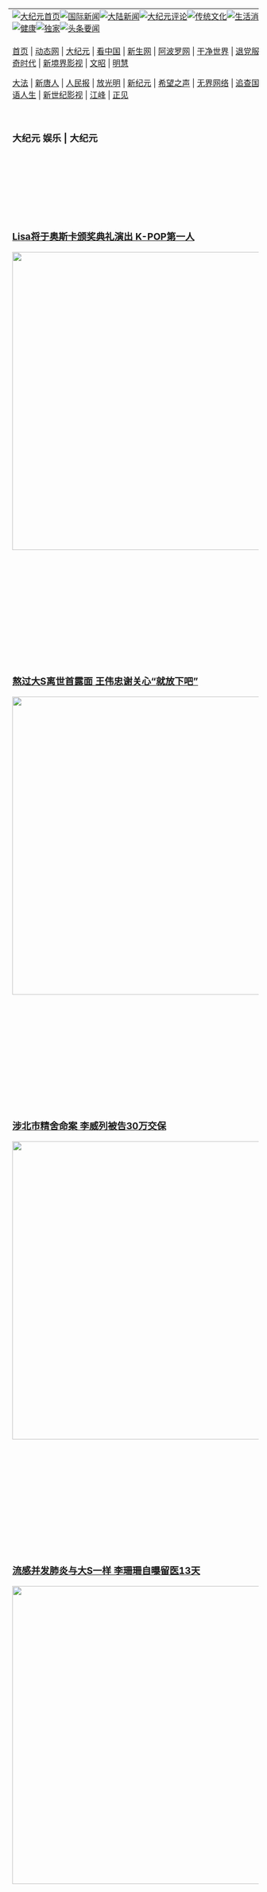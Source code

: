 <a name="1" id="1" target="_blank">&nbsp;</a> <span id="1">&nbsp;</span><table align=center border="0"><tr><td colspan="2" VALIGN=TOP><a href="https://github.com/1992513/djy/blob/master/gb/nf1351518.md#1"><img src="https://raw.githubusercontent.com/1992513/www/master/t/djy/1.jpg" title="大纪元首页" alt="大纪元首页"></a><a href="https://github.com/1992513/djy/blob/master/gb/n24hr.md#1"><img src="https://raw.githubusercontent.com/1992513/www/master/t/djy/3.jpg" title="国际新闻" alt="国际新闻"></a><a href="https://github.com/1992513/djy/blob/master/gb/nsc413.md#1"><img src="https://raw.githubusercontent.com/1992513/www/master/t/djy/4.jpg" title="大陆新闻" alt="大陆新闻"></a><a href="https://github.com/1992513/djy/blob/master/gb/news392.md#1"><img src="https://raw.githubusercontent.com/1992513/www/master/t/djy/5.jpg" title="大纪元评论" alt="大纪元评论"></a><a href="https://github.com/1992513/djy/blob/master/gb/news2007.md#1"><img src="https://raw.githubusercontent.com/1992513/www/master/t/djy/6.jpg" title="传统文化" alt="传统文化"></a><a href="https://github.com/1992513/djy/blob/master/gb/news2008.md#1"><img src="https://raw.githubusercontent.com/1992513/www/master/t/djy/7.jpg" title="生活消费" alt="生活消费"></a><a href="https://github.com/1992513/djy/blob/master/gb/ncyule.md#1"><img src="https://raw.githubusercontent.com/1992513/www/master/t/djy/8.jpg" title="娱乐休闲" alt="娱乐休闲"></a><a href="https://github.com/1992513/djy/blob/master/gb/nsc1002.md#1"><img src="https://raw.githubusercontent.com/1992513/www/master/t/djy/9.jpg" title="健康" alt="健康"></a><a href="https://github.com/1992513/djy/blob/master/gb/nf6092.md#1"><img src="https://raw.githubusercontent.com/1992513/www/master/t/djy/10a.jpg" title="独家" alt="独家"></a><a href="https://github.com/1992513/djy/blob/master/gb/nf4514.md#1"><img src="https://raw.githubusercontent.com/1992513/www/master/t/djy/12a.jpg" title="头条要闻" alt="头条要闻"></a></td></tr><tr><td colspan="2" VALIGN=TOP><p><a href="https://github.com/1992513/www/blob/master/README.md?lwsamxqp#1" target="_blank">首页</a> | <a href="https://d34v2ua3ud12rg.cloudfront.net/1?bdjjzz" target="_blank">动态网</a> | <a href="https://d169wr9ny4m3ww.cloudfront.net/2?zggpzwrc" target="_blank">大纪元</a> | <a href="https://d26llhbq1ka51o.cloudfront.net/4?igtceclh" target="_blank">看中国</a> | <a href="https://d2sn4gemyo21al.cloudfront.net/pHh5q?jsdqis" target="_blank">新生网</a> | <a href="https://dhltq9qxjnmw2.cloudfront.net/tktpt?vufjyxjx" target="_blank">阿波罗网</a> | <a href="https://d2csrn8d5ncbve.cloudfront.net/Mjpvu?sfbhuq" target="_blank">干净世界</a> | <a href="https://dlp02mn13eakq.cloudfront.net/10?xmkxt" target="_blank">退党服务</a> | <a href="https://d3a3umoypakbtm.cloudfront.net/Rffqf?vnzth" target="_blank">明慧广播</a> | <a href="https://dm41kyod3ht9r.cloudfront.net/nw9Vn?manlvvg" target="_blank">传奇时代</a> | <a href="https://d22qnxkzs9qeoh.cloudfront.net/AF9AG?shgqxv" target="_blank">新境界影视</a> | <a href="https://d1tvvb2j7fpfrx.cloudfront.net/zqMQA?uorkm" target="_blank">文昭</a> | <a href="https://d1z1i6xmekcnf1.cloudfront.net/7?djwsn" target="_blank">明慧</a></p><p><a href="https://d3dnxm84b62m8k.cloudfront.net/9?ubxsfuwh" target="_blank">大法</a> | <a href="https://d3frzobj0kj0md.cloudfront.net/3?kkacr" target="_blank">新唐人</a> | <a href="https://d3b82atanl11dg.cloudfront.net/obAhT?kflsckoj" target="_blank">人民报</a> | <a href="https://d2bd0i85jg8bcc.cloudfront.net/xXNHu?schqduwwb" target="_blank">放光明</a> | <a href="https://d1lulvfep8g527.cloudfront.net/5?ormoky" target="_blank">新纪元</a> | <a href="https://d11leod1im7q2u.cloudfront.net/6?hylsnwbbz" target="_blank">希望之声</a> | <a href="https://d377tzsbzf1wvt.cloudfront.net/11?kfzntu" target="_blank">无界网络</a> | <a href="https://d3abchfok6e2j.cloudfront.net/Pueji?dlnaoktoh" target="_blank">追查国际</a> | <a href="https://d3vg08phoazui6.cloudfront.net/16?mptydubs" target="_blank">明慧之窗</a> | <a href="https://d2rhftayg1puwj.cloudfront.net/LdvzZ?cmlaohg" target="_blank">细语人生</a> | <a href="https://d3vg08phoazui6.cloudfront.net/fBn3r?dhrqlikm" target="_blank">新世纪影视</a> | <a href="https://d7b58bkqqk9ju.cloudfront.net/PUWMb?zkppjinh" target="_blank">江峰</a> | <a href="https://d3abchfok6e2j.cloudfront.net/8?gnptimn" target="_blank">正见</a></p></td></tr><tr><td width="626"><h3><p><strong>大纪元  娱乐 | 大纪元</strong></p></h3></td><td VALIGN=TOP rowspan=60><a href="https://db58q8c1djv2n.cloudfront.net/video/play/1034.html" target="_blank"><img  src="https://raw.githubusercontent.com/1992513/djy/master/gb/300/gudianwu.jpg" title="神韵古典舞技巧表演" alt="神韵古典舞技巧表演"></a><br><a href="https://db58q8c1djv2n.cloudfront.net/video/play/1154.html" target="_blank"><img  src="https://raw.githubusercontent.com/1992513/djy/master/gb/300/9ping.jpg" title="九评共产党" alt="九评共产党"></a><br><a href="https://db58q8c1djv2n.cloudfront.net/video/play/1118.html" target="_blank"><img  src="https://raw.githubusercontent.com/1992513/djy/master/gb/300/communism.jpg" title="共产主义终极目的" alt="共产主义终极目的"></a><br><a href="https://db58q8c1djv2n.cloudfront.net/video/play/1.html" target="_blank"><img  src="https://raw.githubusercontent.com/1992513/djy/master/gb/300/weihuo.jpg" title="中共的伪火骗局" alt="中共的伪火骗局"></a><br><a href="https://db58q8c1djv2n.cloudfront.net/video/play/2.html" target="_blank"><img  src="https://raw.githubusercontent.com/1992513/djy/master/gb/300/changzhi.jpg" title="古今奇观 藏字石" alt="古今奇观 藏字石"></a><br><a href="https://db58q8c1djv2n.cloudfront.net/video/play/1044.html" target="_blank"><img  src="https://raw.githubusercontent.com/1992513/djy/master/gb/300/tianan.jpg" title="通往天安门的旅程" alt="通往天安门的旅程"></a><br><a href="https://db58q8c1djv2n.cloudfront.net/video/play/49.html" target="_blank"><img  src="https://raw.githubusercontent.com/1992513/djy/master/gb/300/weilai.jpg" title="未来人的神话" alt="未来人的神话"></a><br><a href="https://db58q8c1djv2n.cloudfront.net/video/play/1216.html" target="_blank"><img  src="https://raw.githubusercontent.com/1992513/djy/master/gb/300/ji-zy.jpg" title="中共罪恶的活摘" alt="中共罪恶的活摘"></a><br><a href="https://db58q8c1djv2n.cloudfront.net/video/play/1080.html" target="_blank"><img  src="https://raw.githubusercontent.com/1992513/djy/master/gb/300/huozhai.jpg" title="铁证如山" alt="铁证如山"></a><br><a href="https://db58q8c1djv2n.cloudfront.net/video/play/149.html" target="_blank"><img  src="https://raw.githubusercontent.com/1992513/djy/master/gb/300/4ke.jpg" title="一家四口死于中共暴政" alt="一家四口死于中共暴政"></a><br><a href="https://db58q8c1djv2n.cloudfront.net/video/play/150.html" target="_blank"><img  src="https://raw.githubusercontent.com/1992513/djy/master/gb/300/jie-di.jpg" title="─弟妹相继死于中共迫害" alt="─弟妹相继死于中共迫害"></a><br><a href="https://db58q8c1djv2n.cloudfront.net/video/play/154.html" target="_blank"><img  src="https://raw.githubusercontent.com/1992513/djy/master/gb/300/ma-sj.jpg" title="她们许多已经被中共迫害至死" alt="她们许多已经被中共迫害至死"></a><br><a href="https://db58q8c1djv2n.cloudfront.net/video/play/153.html" target="_blank"><img  src="https://raw.githubusercontent.com/1992513/djy/master/gb/300/shuan-cxl.jpg" title="双城血泪" alt="双城血泪"></a><br><a href="https://db58q8c1djv2n.cloudfront.net/video/play/21.html" target="_blank"><img  src="https://raw.githubusercontent.com/1992513/djy/master/gb/300/wu-zbh.jpg" title="震撼人心的无罪辩护" alt="震撼人心的无罪辩护"></a><br><a href="https://db58q8c1djv2n.cloudfront.net/video/play/158.html" target="_blank"><img  src="https://raw.githubusercontent.com/1992513/djy/master/gb/300/6c10-720.jpg" title="中共的迫害与掩盖" alt="中共的迫害与掩盖"></a><br><a href="https://db58q8c1djv2n.cloudfront.net/video/play/30.html" target="_blank"><img  src="https://raw.githubusercontent.com/1992513/djy/master/gb/300/xian-z.jpg" title="中共官员的选择" alt="中共官员的选择"></a><br><a href="https://db58q8c1djv2n.cloudfront.net/video/play/3.html" target="_blank"><img  src="https://raw.githubusercontent.com/1992513/djy/master/gb/300/1400l.jpg" title="剖析中共造假" alt="剖析中共造假"></a><br><a href="https://db58q8c1djv2n.cloudfront.net/video/play/1103.html" target="_blank"><img  src="https://raw.githubusercontent.com/1992513/djy/master/gb/300/425.jpg" title="万人上访真相" alt="万人上访真相"></a><br><a href="https://db58q8c1djv2n.cloudfront.net/video/play/121.html" target="_blank"><img  src="https://raw.githubusercontent.com/1992513/djy/master/gb/300/qing-h.jpg" title="被中共迫害的清华学子" alt="被中共迫害的清华学子"></a><br><a href="https://db58q8c1djv2n.cloudfront.net/video/play/14.html" target="_blank"><img  src="https://raw.githubusercontent.com/1992513/djy/master/gb/300/jian-z513.jpg" title="见证五月十三日" alt="见证五月十三日"></a><br><a href="https://db58q8c1djv2n.cloudfront.net/video/play/1096.html" target="_blank"><img  src="https://raw.githubusercontent.com/1992513/djy/master/gb/300/gongfu.jpg" title="功夫 寻道" alt="功夫 寻道"></a><br><a href="https://db58q8c1djv2n.cloudfront.net/video/play/1104.html" target="_blank"><img  src="https://raw.githubusercontent.com/1992513/djy/master/gb/300/guangguimian.jpg" title="歌唱家人生奇迹" alt="歌唱家人生奇迹"></a><br><a href="https://db58q8c1djv2n.cloudfront.net/video/play/163.html" target="_blank"><img  src="https://raw.githubusercontent.com/1992513/djy/master/gb/300/ming-jjy.jpg" title="名校精英的选择" alt="名校精英的选择"></a><br><a href="https://db58q8c1djv2n.cloudfront.net/video/play/18.html" target="_blank"><img  src="https://raw.githubusercontent.com/1992513/djy/master/gb/300/yin-lj.jpg" title="音乐之家的故事" alt="音乐之家的故事"></a><br><a href="https://db58q8c1djv2n.cloudfront.net/video/play/33.html" target="_blank"><img  src="https://raw.githubusercontent.com/1992513/djy/master/gb/300/ming-hsf.jpg" title="平凡中的不平凡" alt="平凡中的不平凡"></a><br><a href="https://github.com/1992513/www/blob/master/README.md?dfh#9" target="_blank"><img  src="https://raw.githubusercontent.com/1992513/djy/master/gb/300/yong-h.jpg" title="永恒的见证"  alt="永恒的见证"></a><br><a href="https://github.com/1992513/djy/blob/master/gb/13/9/29/n3974789.md?dfh#1" target="_blank"><img  src="https://raw.githubusercontent.com/1992513/djy/master/gb/300/shang-lnz.jpg" title="善良女子被中共投男牢"  alt="善良女子被中共投男牢"></a><br><a href="https://github.com/1992513/djy/blob/master/gb/16/3/16/n4663449.md?dfh#1" target="_blank"><img  src="https://raw.githubusercontent.com/1992513/djy/master/gb/300/huo-z3.jpg" title="警卫目击中共活摘"  alt="警卫目击中共活摘"></a><br><a href="https://github.com/1992513/djy/blob/master/gb/16/8/7/n8177641.md?dfh#1" target="_blank"><img  src="https://raw.githubusercontent.com/1992513/djy/master/gb/300/huo-z4.jpg" title="证人描述活摘恐怖"  alt="证人描述活摘恐怖"></a><br><a href="https://github.com/1992513/djy/blob/master/gb/10/4/19/n2881569.md?dfh#1" target="_blank"><img  src="https://raw.githubusercontent.com/1992513/djy/master/gb/300/huo-z1.jpg" title="揭开活摘器官黑幕"  alt="揭开活摘器官黑幕"></a><br><a href="https://github.com/1992513/djy/blob/master/gb/10/11/7/n3077476.md?dfh#1" target="_blank"><img  src="https://raw.githubusercontent.com/1992513/djy/master/gb/300/ma-ks.jpg" title="马克思的成魔之路"  alt="马克思的成魔之路"></a><br><a href="https://github.com/1992513/djy/blob/master/gb/18/5/10/n10381511.md?dfh#1" target="_blank"><img  src="https://raw.githubusercontent.com/1992513/djy/master/gb/300/st1.jpg" title="关注三亿人三退"  alt="关注三亿人三退"></a><br><a href="https://github.com/1992513/djy/blob/master/gb/18/3/21/n10237682.md?dfh#1" target="_blank"><img  src="https://raw.githubusercontent.com/1992513/djy/master/gb/300/jie-t.jpg" title="解体中共复兴中华"  alt="解体中共复兴中华"></a><br><a href="https://github.com/1992513/djy/blob/master/gb/9/2/9/n2422991.md?dfh#1" target="_blank"><img  src="https://raw.githubusercontent.com/1992513/djy/master/gb/300/gao-zs.jpg" title="中共迫害良心律师"  alt="中共迫害良心律师"></a><br><a href="https://github.com/1992513/djy/blob/master/gb/18/12/9/n10900044.md?dfh#1" target="_blank"><img  src="https://raw.githubusercontent.com/1992513/djy/master/gb/300/sj1.jpg" title="三百多万人举报江泽民"  alt="三百多万人举报江泽民"></a><br><a href="https://github.com/1992513/djy/blob/master/gb/18/8/28/n10672014.md?dfh#1" target="_blank"><img  src="https://raw.githubusercontent.com/1992513/djy/master/gb/300/sj2.jpg" title="这些官员为何起诉江泽民"  alt="这些官员为何起诉江泽民"></a><br><a href="https://github.com/1992513/djy/blob/master/gb/8/12/18/n2367165.md?dfh#1" target="_blank"><img  src="https://raw.githubusercontent.com/1992513/djy/master/gb/300/liangan.jpg" title="海峡两岸的强烈反差"  alt="海峡两岸的强烈反差"></a><br><a href="https://github.com/1992513/djy/blob/master/gb/15/12/10/n4593139.md?dfh#1" target="_blank"><img  src="https://raw.githubusercontent.com/1992513/djy/master/gb/300/jia-ndzl.jpg" title="加拿大总理的贺信"  alt="加拿大总理的贺信"></a><br><a href="https://github.com/1992513/djy/blob/master/gb/11/6/17/n3289382.md?dfh#1" target="_blank"><img  src="https://raw.githubusercontent.com/1992513/djy/master/gb/300/xiao-wd.jpg" title="探寻真相兼听则明"  alt="探寻真相兼听则明"></a><br><a href="https://github.com/1992513/djy/blob/master/gb/18/10/27/n10812623.md?dfh#1" target="_blank"><img  src="https://raw.githubusercontent.com/1992513/djy/master/gb/300/yindu.jpg" title="印度媒体报道东方"  alt="印度媒体报道东方"></a><br><a href="https://github.com/1992513/djy/blob/master/gb/18/6/9/n10469652.md?dfh#1" target="_blank"><img  src="https://raw.githubusercontent.com/1992513/djy/master/gb/300/xie-j.jpg" title="不一样的海外校园"  alt="不一样的海外校园"></a><br><a href="https://github.com/1992513/djy/blob/master/gb/7/4/5/n1669415.md?dfh#1" target="_blank"><img  src="https://raw.githubusercontent.com/1992513/djy/master/gb/300/li-up.jpg" title="从大师到徒弟的传奇"  alt="从大师到徒弟的传奇"></a><br><a href="https://github.com/1992513/djy/blob/master/gb/17/5/26/n9191512.md?dfh#1" target="_blank"><img  src="https://raw.githubusercontent.com/1992513/djy/master/gb/300/zfl2.jpg" title="亿万人与东方一本奇书"  alt="亿万人与东方一本奇书"></a><br><a href="https://github.com/1992513/djy/blob/master/gb/13/11/27/n4020290.md?dfh#1" target="_blank"><img  src="https://raw.githubusercontent.com/1992513/djy/master/gb/300/zhen-h.jpg" title="大陆见不到的震撼场面"  alt="大陆见不到的震撼场面"></a><br><a href="https://github.com/1992513/djy/blob/master/gb/15/7/17/n4482910.md?dfh#1" target="_blank"><img  src="https://raw.githubusercontent.com/1992513/djy/master/gb/300/dalu-sk.jpg" title="人心向善 大陆当初盛况"  alt="人心向善 大陆当初盛况"></a><br><a href="https://github.com/1992513/djy/blob/master/gb/19/1/5/n10955468.md?dfh#1" target="_blank"><img  src="https://raw.githubusercontent.com/1992513/djy/master/gb/300/zfl1.jpg" title="追寻真理 这书讲什么"  alt="追寻真理 这书讲什么"></a><br><a href="https://github.com/1992513/www/blob/master/README.md?dfh#1" target="_blank"><img  src="https://raw.githubusercontent.com/1992513/djy/master/gb/300/fq1.jpg" title="下载免费翻墙软件"  alt="下载免费翻墙软件"></a><br></td></tr>
<tr><td><h3><a href="https://github.com/1992513/djy/blob/master/gb/25/2/25/n14445256.md#1" target="_blank">Lisa将于奥斯卡颁奖典礼演出 K-POP第一人</a><br></h3><a href="https://github.com/1992513/djy/blob/master/gb/25/2/25/n14445256.md#1" target="_blank"><img width="600" src="https://i.epochtimes.com/assets/uploads/2024/02/id14180192-230518023015100707-600x400.jpg"></a></td></tr>
<tr><td><h3><a href="https://github.com/1992513/djy/blob/master/gb/25/2/25/n14445179.md#1" target="_blank">熬过大S离世首露面 王伟忠谢关心“就放下吧”</a><br></h3><a href="https://github.com/1992513/djy/blob/master/gb/25/2/25/n14445179.md#1" target="_blank"><img width="600" src="https://i.epochtimes.com/assets/uploads/2025/02/id14445222-250225040411100311-600x400.jpg"></a></td></tr>
<tr><td><h3><a href="https://github.com/1992513/djy/blob/master/gb/25/2/25/n14445075.md#1" target="_blank">涉北市精舍命案 李威列被告30万交保</a><br></h3><a href="https://github.com/1992513/djy/blob/master/gb/25/2/25/n14445075.md#1" target="_blank"><img width="600" src="https://i.epochtimes.com/assets/uploads/2025/02/id14445080-2501140728591487-600x400.jpg"></a></td></tr>
<tr><td><h3><a href="https://github.com/1992513/djy/blob/master/gb/25/2/24/n14444827.md#1" target="_blank">流感并发肺炎与大S一样 李珊珊自曝留医13天</a><br></h3><a href="https://github.com/1992513/djy/blob/master/gb/25/2/24/n14444827.md#1" target="_blank"><img width="600" src="https://i.epochtimes.com/assets/uploads/2025/02/id14444880-lee-sansan-600x400.jpg"></a></td></tr>
<tr><td><h3><a href="https://github.com/1992513/djy/blob/master/gb/25/2/24/n14444881.md#1" target="_blank">《哪吒2》片段隐喻收复台湾？知名网红如是说</a><br></h3><a href="https://github.com/1992513/djy/blob/master/gb/25/2/24/n14444881.md#1" target="_blank"><img width="600" src="https://i.epochtimes.com/assets/uploads/2025/02/id14436949-nuo-zha2-600x400.jpg"></a></td></tr>
<tr><td><h3><p><strong>大纪元   娱乐要闻</strong></p></h3></td></tr><tr><td><h4>
<a href="https://github.com/1992513/djy/blob/master/gb/25/2/25/n14445079.md#1" target="_blank"><img width="195" src="https://i.epochtimes.com/assets/uploads/2025/02/id14445081-250225005857100707-320x200.jpg"></a>
<a href="https://github.com/1992513/djy/blob/master/gb/25/2/25/n14444921.md#1" target="_blank"><img width="195" src="https://i.epochtimes.com/assets/uploads/2025/02/id14444943-210404125521100311-320x200.jpg"></a>
<a href="https://github.com/1992513/djy/blob/master/gb/25/2/24/n14444630.md#1" target="_blank"><img width="195" src="https://i.epochtimes.com/assets/uploads/2025/02/id14444734-241126080849100707-320x200.jpg"></a>
<a href="https://github.com/1992513/djy/blob/master/gb/25/2/24/n14444675.md#1" target="_blank"><img width="195" src="https://i.epochtimes.com/assets/uploads/2025/02/id14444680-2502240813541487-320x200.jpg"></a>
<a href="https://github.com/1992513/djy/blob/master/gb/25/2/24/n14444404.md#1" target="_blank"><img width="195" src="https://i.epochtimes.com/assets/uploads/2025/02/id14444465-250223221455100707-320x200.jpg"></a>
<tr><td><h3><p><strong>大纪元娱乐休闲  影视评论</strong></p></h3></td></tr>
<tr><td><h4><a href="https://github.com/1992513/djy/blob/master/gb/25/2/13/n14436615.md#1" target="_blank"><img src="https://i.epochtimes.com/assets/uploads/2025/02/id14436618-ROC-07986_R-320x200.jpg"><br>《美国队长4》影评：英雄换人当无碍系列发光发热</a></h4></td></tr>
<tr><td><h3><p><strong>大纪元娱乐休闲  精彩图文</strong></p></h3></td></tr>
<tr><td><h4><a href="https://github.com/1992513/djy/blob/master/gb/24/12/20/n14394907.md#1" target="_blank"><img src="https://i.epochtimes.com/assets/uploads/2024/12/id14394909-241208044017100311-320x200.jpg"><br> 陈柏源唱《反攻大陆》邀国民党反共 陆网民感动</a></h4></td></tr>
<tr><td><h4><a href="https://github.com/1992513/djy/blob/master/gb/24/11/23/n14377178.md#1" target="_blank"><img src="https://i.epochtimes.com/assets/uploads/2024/11/id14377268-241123084830100821-320x200.jpg"><br> 组图：金马61红毯众星云集 李安勉励不要放弃梦想</a></h4></td></tr>
<tr><td><h4><a href="https://github.com/1992513/djy/blob/master/gb/24/10/19/n14354000.md#1" target="_blank"><img src="https://i.epochtimes.com/assets/uploads/2024/10/id14354075-241019093148100821-320x200.jpg"><br> 组图：金钟59“戏剧类”星光大道 众星盛装争艳</a></h4></td></tr>
<tr><td><h4><a href="https://github.com/1992513/djy/blob/master/gb/24/10/18/n14353297.md#1" target="_blank"><img src="https://i.epochtimes.com/assets/uploads/2024/10/id14353477-241018111629100821-320x200.jpg"><br> 组图：金钟59“节目类”星光红毯 众星闪亮登场</a></h4></td></tr>
</h4></td></tr><tr><td><h3><p><strong>大纪元娱乐休闲  最新文章</strong></p></h3></td></tr>
<tr><td><h4><a href="https://github.com/1992513/djy/blob/master/gb/25/2/24/n14444881.md#1" target="_blank">《哪吒2》片段隐喻收复台湾？知名网红如是说</a></h4></td></tr>
<tr><td><h4><a href="https://github.com/1992513/djy/blob/master/gb/25/2/22/n14443431.md#1" target="_blank">大陆女星蒋欣自曝又瘦15斤 不婚原因引热议</a></h4></td></tr>
<tr><td><h4><a href="https://github.com/1992513/djy/blob/master/gb/25/2/22/n14443402.md#1" target="_blank">大陆《漂白》剧组上热搜 车轮撞击女替身头部</a></h4></td></tr>
<tr><td><h4><a href="https://github.com/1992513/djy/blob/master/gb/25/2/22/n14443410.md#1" target="_blank">曾获中共央视吹捧 《难哄》因剧情低俗遭抵制</a></h4></td></tr>
<tr><td><h4><a href="https://github.com/1992513/djy/blob/master/gb/25/2/25/n14445256.md#1" target="_blank">Lisa将于奥斯卡颁奖典礼演出 K-POP第一人</a></h4></td></tr>
<tr><td><h4><a href="https://github.com/1992513/djy/blob/master/gb/25/2/25/n14445105.md#1" target="_blank">李帝勋《协商的技术》以白发谈判 导演曝原因</a></h4></td></tr>
<tr><td><h4><a href="https://github.com/1992513/djy/blob/master/gb/25/2/25/n14445079.md#1" target="_blank">Hearts2Hearts以少女时代为榜样 目标是新人奖</a></h4></td></tr>
<tr><td><h4><a href="https://github.com/1992513/djy/blob/master/gb/25/2/24/n14444630.md#1" target="_blank">ZB1新专辑展现成长面貌 成韩彬回应续约问题</a></h4></td></tr>
<tr><td><h4><a href="https://github.com/1992513/djy/blob/master/gb/25/2/25/n14445276.md#1" target="_blank">真人《白雪公主》争议 瑞秋曾格勒谈是热情所致</a></h4></td></tr>
<tr><td><h4><a href="https://github.com/1992513/djy/blob/master/gb/25/2/25/n14445179.md#1" target="_blank">熬过大S离世首露面 王伟忠谢关心“就放下吧”</a></h4></td></tr>
<tr><td><h4><a href="https://github.com/1992513/djy/blob/master/gb/25/2/25/n14445106.md#1" target="_blank">布莱德彼特经典片《火线追缉令》登台重映</a></h4></td></tr>
<tr><td><h4><a href="https://github.com/1992513/djy/blob/master/gb/25/2/25/n14445000.md#1" target="_blank">机动战士钢弹GQuuuuuuX首登美台IMAX大银幕</a></h4></td></tr>
<tr><td><h4><a href="https://github.com/1992513/djy/blob/master/gb/25/2/25/n14445343.md#1" target="_blank">短短4个月推第7首创作 告五人打造电影主题歌</a></h4></td></tr>
<tr><td><h4><a href="https://github.com/1992513/djy/blob/master/gb/25/2/25/n14445276.md#1" target="_blank">真人《白雪公主》争议 瑞秋曾格勒谈是热情所致</a></h4></td></tr>
<tr><td><h4><a href="https://github.com/1992513/djy/blob/master/gb/25/2/25/n14445257.md#1" target="_blank">忙完《钻石舞台之夜》 胡瓜卧床打点滴画面曝</a></h4></td></tr>
<tr><td><h4><a href="https://github.com/1992513/djy/blob/master/gb/25/2/25/n14445179.md#1" target="_blank">熬过大S离世首露面 王伟忠谢关心“就放下吧”</a></h4></td></tr>
<tr><td><h4><a href="https://github.com/1992513/djy/blob/master/gb/25/2/25/n14445000.md#1" target="_blank">机动战士钢弹GQuuuuuuX首登美台IMAX大银幕</a></h4></td></tr>
<tr><td><h4><a href="https://github.com/1992513/djy/blob/master/gb/25/2/24/n14444469.md#1" target="_blank">BALLISTIK BOYZ访台开唱 唱中文歌令粉丝惊喜</a></h4></td></tr>
<tr><td><h4><a href="https://github.com/1992513/djy/blob/master/gb/25/2/24/n14444223.md#1" target="_blank">SUPER EIGHT大仓忠义宣布结婚 对象是圈外人</a></h4></td></tr>
<tr><td><h4><a href="https://github.com/1992513/djy/blob/master/gb/25/2/22/n14443107.md#1" target="_blank">松重丰3月访台出席见面会 点名想吃四道美食</a></h4></td></tr>
<tr><td><h4><a href="https://github.com/1992513/djy/blob/master/gb/25/2/25/n14445121.md#1" target="_blank">陈昇“赞声”处女秀开卖 选曲最怕陷选择障碍</a></h4></td></tr>
<tr><td><h4><a href="https://github.com/1992513/djy/blob/master/gb/25/2/24/n14444675.md#1" target="_blank">苏打绿申请高雄场 青峰曝嗓子状态 暂不规划巡演</a></h4></td></tr>
<tr><td><h4><a href="https://github.com/1992513/djy/blob/master/gb/25/2/24/n14444577.md#1" target="_blank">张学友巡回演唱会唱满千场 刷新华语歌手新纪录</a></h4></td></tr>
<tr><td><h4><a href="https://github.com/1992513/djy/blob/master/gb/25/2/23/n14443823.md#1" target="_blank">周董情义相挺 今年澳洲唯一场演唱会献给五月天</a></h4></td></tr>
<tr><td><h3><p><strong>大纪元娱乐休闲  一周热门</strong></p></h3></td></tr>
<tr><td><h4><a href="https://github.com/1992513/djy/blob/master/gb/25/2/19/n14440360.md#1" target="_blank">王嘉尔惊曝不再用经纪人 直言“人气是泡沫”</a></h4></td></tr>
<tr><td><h4><a href="https://github.com/1992513/djy/blob/master/gb/25/2/22/n14443410.md#1" target="_blank">曾获中共央视吹捧 《难哄》因剧情低俗遭抵制</a></h4></td></tr>
<tr><td><h4><a href="https://github.com/1992513/djy/blob/master/gb/25/2/20/n14441516.md#1" target="_blank">新真人电影《街头霸王》确定导演为樱井北尾</a></h4></td></tr>
<tr><td><h4><a href="https://github.com/1992513/djy/blob/master/gb/25/2/23/n14443882.md#1" target="_blank">卡麦隆认为《阿凡达3》是三部曲中最好的作品</a></h4></td></tr>
<tr><td><h4><a href="https://github.com/1992513/djy/blob/master/gb/25/2/22/n14443431.md#1" target="_blank">大陆女星蒋欣自曝又瘦15斤 不婚原因引热议</a></h4></td></tr>
<tr><td><h4><a href="https://github.com/1992513/djy/blob/master/gb/25/2/20/n14441891.md#1" target="_blank">刘诗诗低调转让股权给吴奇隆 引发传言和猜测</a></h4></td></tr>
<tr><td><h4><a href="https://github.com/1992513/djy/blob/master/gb/25/2/20/n14441991.md#1" target="_blank">胡歌被传罹癌 工作室辟谣 粉丝却为一事不满</a></h4></td></tr>
<tr><td><h4><a href="https://github.com/1992513/djy/blob/master/gb/25/2/19/n14441050.md#1" target="_blank">39岁藏族歌手安多洛桑猝逝 好友曝死因</a></h4></td></tr>
<tr><td><h4><a href="https://github.com/1992513/djy/blob/master/gb/25/2/24/n14444881.md#1" target="_blank">《哪吒2》片段隐喻收复台湾？知名网红如是说</a></h4></td></tr>
<tr><td><h4><a href="https://github.com/1992513/djy/blob/master/gb/25/2/21/n14442821.md#1" target="_blank">杨子演哭戏用力过猛 章子怡质疑其真实性</a></h4></td></tr>
<tr><td><h3><a href="https://github.com/1992513/djy/blob/master/gb/ncyule.md#1">上一页</a>&nbsp;&nbsp;1 &nbsp;&nbsp;<a href="https://github.com/1992513/djy/blob/master/gb/ncyule_2.md#1">2</a>&nbsp;&nbsp;<a href="https://github.com/1992513/djy/blob/master/gb/ncyule_3.md#1">3</a>&nbsp;&nbsp;<a href="https://github.com/1992513/djy/blob/master/gb/ncyule_4.md#1">4</a>&nbsp;&nbsp;<a href="https://github.com/1992513/djy/blob/master/gb/ncyule_5.md#1">5</a>&nbsp;&nbsp;<a href="https://github.com/1992513/djy/blob/master/gb/ncyule_6.md#1">6</a>&nbsp;&nbsp;<a href="https://github.com/1992513/djy/blob/master/gb/ncyule_7.md#1">7</a>&nbsp;&nbsp;<a href="https://github.com/1992513/djy/blob/master/gb/ncyule_8.md#1">8</a>&nbsp;&nbsp;<a href="https://github.com/1992513/djy/blob/master/gb/ncyule_9.md#1">9</a>&nbsp;&nbsp;<a href="https://github.com/1992513/djy/blob/master/gb/ncyule_10.md#1">10</a>&nbsp;&nbsp;<a href="https://github.com/1992513/djy/blob/master/gb/ncyule_2.md#1">下一页</a></h3></td></tr>
</table><div align="center"><h4>手机上长按并复制下列链接或二维码分享本文章：</h4>https://github.com/1992513/djy/blob/master/gb/ncyule.md#1<br><a href="https://github.com/1992513/djy/blob/master/gb/ncyule.md#1"><img src="https://quickchart.io/qr?size=256&text=https://github.com/1992513/djy/blob/master/gb/ncyule.md%231" title="分享本文章"></a><br>原文地址： <a href="https://www.epochtimes.com/gb/ncyule.htm">https://www.epochtimes.com/gb/ncyule.htm</a>    （国内需<a href="https://github.com/1992513/www/blob/master/README.md#8">下载翻墙软件</a>才能访问）</div>
